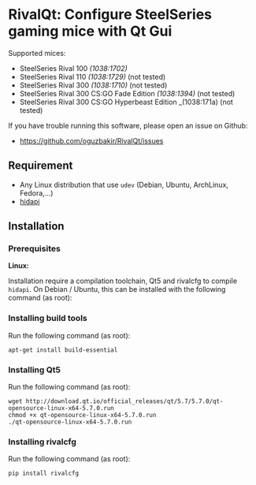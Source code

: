 # RivalQt: Configure SteelSeries gaming mice with Qt Gui

Supported mices:

* SteelSeries Rival 100 _(1038:1702)_
* SteelSeries Rival 110 _(1038:1729)_ (not tested)
* SteelSeries Rival 300 _(1038:1710)_ (not tested)
* SteelSeries Rival 300 CS:GO Fade Edition _(1038:1394)_ (not tested)
* SteelSeries Rival 300 CS:GO Hyperbeast Edition _(1038:171a) (not tested)


If you have trouble running this software, please open an issue on Github:

* https://github.com/oguzbakir/RivalQt/issues


## Requirement

* Any Linux distribution that use `udev` (Debian, Ubuntu, ArchLinux,
  Fedora,...)
* [hidapi](https://pypi.python.org/pypi/hidapi/0.7.99.post20)

## Installation

### Prerequisites

**Linux:**

Installation require a compilation toolchain, Qt5 and rivalcfg to compile
`hidapi`. On Debian / Ubuntu, this can be installed with the following command
(as root):


### Installing build tools

Run the following command (as root):

    apt-get install build-essential

### Installing Qt5

Run the following command (as root):

    wget http://download.qt.io/official_releases/qt/5.7/5.7.0/qt-opensource-linux-x64-5.7.0.run
    chmod +x qt-opensource-linux-x64-5.7.0.run
    ./qt-opensource-linux-x64-5.7.0.run

### Installing rivalcfg

Run the following command (as root):

    pip install rivalcfg




